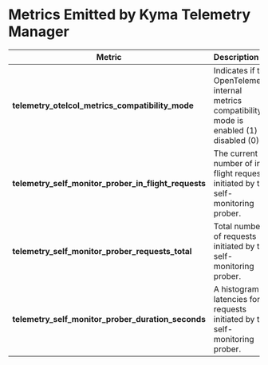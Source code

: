 <!-- The table below was generated automatically -->
<!-- Please do not edit it directly. If you want to change it, please update the template and regenerate the file with make target  update-metrics-docs -->
# Metrics Emitted by Kyma Telemetry Manager

| Metric                                                          | Description                                                                                   |
|-----------------------------------------------------------------|:----------------------------------------------------------------------------------------------|
| **telemetry_otelcol_metrics_compatibility_mode** | Indicates if the OpenTelemetry internal metrics compatibility mode is enabled (1) or disabled (0) |
| **telemetry_self_monitor_prober_in_flight_requests** | The current number of in-flight requests initiated by the self-monitoring prober. |
| **telemetry_self_monitor_prober_requests_total** | Total number of requests initiated by the self-monitoring prober. |
| **telemetry_self_monitor_prober_duration_seconds** | A histogram of latencies for requests initiated by the self-monitoring prober. |